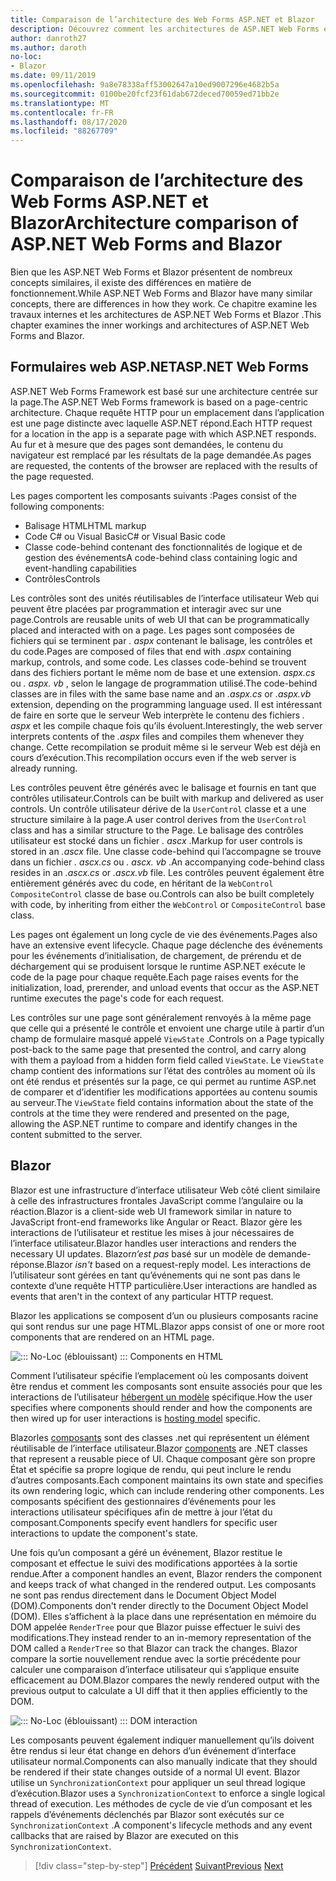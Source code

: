```yaml
---
title: Comparaison de l’architecture des Web Forms ASP.NET et Blazor
description: Découvrez comment les architectures de ASP.NET Web Forms et Blazor comparer.
author: danroth27
ms.author: daroth
no-loc:
- Blazor
ms.date: 09/11/2019
ms.openlocfilehash: 9a8e78338aff53002647a10ed9007296e4682b5a
ms.sourcegitcommit: 0100be20fcf23f61dab672deced70059ed71bb2e
ms.translationtype: MT
ms.contentlocale: fr-FR
ms.lasthandoff: 08/17/2020
ms.locfileid: "88267709"
---
```

# <a name="architecture-comparison-of-aspnet-web-forms-and-no-locblazor"></a><span data-ttu-id="7a6f6-103">Comparaison de l’architecture des Web Forms ASP.NET et Blazor</span><span class="sxs-lookup"><span data-stu-id="7a6f6-103">Architecture comparison of ASP.NET Web Forms and Blazor</span></span>

<span data-ttu-id="7a6f6-104">Bien que les ASP.NET Web Forms et Blazor présentent de nombreux concepts similaires, il existe des différences en matière de fonctionnement.</span><span class="sxs-lookup"><span data-stu-id="7a6f6-104">While ASP.NET Web Forms and Blazor have many similar concepts, there are differences in how they work.</span></span> <span data-ttu-id="7a6f6-105">Ce chapitre examine les travaux internes et les architectures de ASP.NET Web Forms et Blazor .</span><span class="sxs-lookup"><span data-stu-id="7a6f6-105">This chapter examines the inner workings and architectures of ASP.NET Web Forms and Blazor.</span></span>

## <a name="aspnet-web-forms"></a><span data-ttu-id="7a6f6-106">Formulaires web ASP.NET</span><span class="sxs-lookup"><span data-stu-id="7a6f6-106">ASP.NET Web Forms</span></span>

<span data-ttu-id="7a6f6-107">ASP.NET Web Forms Framework est basé sur une architecture centrée sur la page.</span><span class="sxs-lookup"><span data-stu-id="7a6f6-107">The ASP.NET Web Forms framework is based on a page-centric architecture.</span></span> <span data-ttu-id="7a6f6-108">Chaque requête HTTP pour un emplacement dans l’application est une page distincte avec laquelle ASP.NET répond.</span><span class="sxs-lookup"><span data-stu-id="7a6f6-108">Each HTTP request for a location in the app is a separate page with which ASP.NET responds.</span></span> <span data-ttu-id="7a6f6-109">Au fur et à mesure que des pages sont demandées, le contenu du navigateur est remplacé par les résultats de la page demandée.</span><span class="sxs-lookup"><span data-stu-id="7a6f6-109">As pages are requested, the contents of the browser are replaced with the results of the page requested.</span></span>

<span data-ttu-id="7a6f6-110">Les pages comportent les composants suivants :</span><span class="sxs-lookup"><span data-stu-id="7a6f6-110">Pages consist of the following components:</span></span>

- <span data-ttu-id="7a6f6-111">Balisage HTML</span><span class="sxs-lookup"><span data-stu-id="7a6f6-111">HTML markup</span></span>
- <span data-ttu-id="7a6f6-112">Code C# ou Visual Basic</span><span class="sxs-lookup"><span data-stu-id="7a6f6-112">C# or Visual Basic code</span></span>
- <span data-ttu-id="7a6f6-113">Classe code-behind contenant des fonctionnalités de logique et de gestion des événements</span><span class="sxs-lookup"><span data-stu-id="7a6f6-113">A code-behind class containing logic and event-handling capabilities</span></span>
- <span data-ttu-id="7a6f6-114">Contrôles</span><span class="sxs-lookup"><span data-stu-id="7a6f6-114">Controls</span></span>

<span data-ttu-id="7a6f6-115">Les contrôles sont des unités réutilisables de l’interface utilisateur Web qui peuvent être placées par programmation et interagir avec sur une page.</span><span class="sxs-lookup"><span data-stu-id="7a6f6-115">Controls are reusable units of web UI that can be programmatically placed and interacted with on a page.</span></span> <span data-ttu-id="7a6f6-116">Les pages sont composées de fichiers qui se terminent par *. aspx* contenant le balisage, les contrôles et du code.</span><span class="sxs-lookup"><span data-stu-id="7a6f6-116">Pages are composed of files that end with *.aspx* containing markup, controls, and some code.</span></span> <span data-ttu-id="7a6f6-117">Les classes code-behind se trouvent dans des fichiers portant le même nom de base et une extension. *aspx.cs* ou *. aspx. vb* , selon le langage de programmation utilisé.</span><span class="sxs-lookup"><span data-stu-id="7a6f6-117">The code-behind classes are in files with the same base name and an *.aspx.cs* or *.aspx.vb* extension, depending on the programming language used.</span></span> <span data-ttu-id="7a6f6-118">Il est intéressant de faire en sorte que le serveur Web interprète le contenu des fichiers *. aspx* et les compile chaque fois qu’ils évoluent.</span><span class="sxs-lookup"><span data-stu-id="7a6f6-118">Interestingly, the web server interprets contents of the *.aspx* files and compiles them whenever they change.</span></span> <span data-ttu-id="7a6f6-119">Cette recompilation se produit même si le serveur Web est déjà en cours d’exécution.</span><span class="sxs-lookup"><span data-stu-id="7a6f6-119">This recompilation occurs even if the web server is already running.</span></span>

<span data-ttu-id="7a6f6-120">Les contrôles peuvent être générés avec le balisage et fournis en tant que contrôles utilisateur.</span><span class="sxs-lookup"><span data-stu-id="7a6f6-120">Controls can be built with markup and delivered as user controls.</span></span> <span data-ttu-id="7a6f6-121">Un contrôle utilisateur dérive de la `UserControl` classe et a une structure similaire à la page.</span><span class="sxs-lookup"><span data-stu-id="7a6f6-121">A user control derives from the `UserControl` class and has a similar structure to the Page.</span></span> <span data-ttu-id="7a6f6-122">Le balisage des contrôles utilisateur est stocké dans un fichier *. ascx* .</span><span class="sxs-lookup"><span data-stu-id="7a6f6-122">Markup for user controls is stored in an *.ascx* file.</span></span> <span data-ttu-id="7a6f6-123">Une classe code-behind qui l’accompagne se trouve dans un fichier *. ascx.cs* ou *. ascx. vb* .</span><span class="sxs-lookup"><span data-stu-id="7a6f6-123">An accompanying code-behind class resides in an *.ascx.cs* or *.ascx.vb* file.</span></span> <span data-ttu-id="7a6f6-124">Les contrôles peuvent également être entièrement générés avec du code, en héritant de la `WebControl` `CompositeControl` classe de base ou.</span><span class="sxs-lookup"><span data-stu-id="7a6f6-124">Controls can also be built completely with code, by inheriting from either the `WebControl` or `CompositeControl` base class.</span></span>

<span data-ttu-id="7a6f6-125">Les pages ont également un long cycle de vie des événements.</span><span class="sxs-lookup"><span data-stu-id="7a6f6-125">Pages also have an extensive event lifecycle.</span></span> <span data-ttu-id="7a6f6-126">Chaque page déclenche des événements pour les événements d’initialisation, de chargement, de prérendu et de déchargement qui se produisent lorsque le runtime ASP.NET exécute le code de la page pour chaque requête.</span><span class="sxs-lookup"><span data-stu-id="7a6f6-126">Each page raises events for the initialization, load, prerender, and unload events that occur as the ASP.NET runtime executes the page's code for each request.</span></span>

<span data-ttu-id="7a6f6-127">Les contrôles sur une page sont généralement renvoyés à la même page que celle qui a présenté le contrôle et envoient une charge utile à partir d’un champ de formulaire masqué appelé `ViewState` .</span><span class="sxs-lookup"><span data-stu-id="7a6f6-127">Controls on a Page typically post-back to the same page that presented the control, and carry along with them a payload from a hidden form field called `ViewState`.</span></span> <span data-ttu-id="7a6f6-128">Le `ViewState` champ contient des informations sur l’état des contrôles au moment où ils ont été rendus et présentés sur la page, ce qui permet au runtime ASP.net de comparer et d’identifier les modifications apportées au contenu soumis au serveur.</span><span class="sxs-lookup"><span data-stu-id="7a6f6-128">The `ViewState` field contains information about the state of the controls at the time they were rendered and presented on the page, allowing the ASP.NET runtime to compare and identify changes in the content submitted to the server.</span></span>

## Blazor

<span data-ttu-id="7a6f6-129">Blazor est une infrastructure d’interface utilisateur Web côté client similaire à celle des infrastructures frontales JavaScript comme l’angulaire ou la réaction.</span><span class="sxs-lookup"><span data-stu-id="7a6f6-129">Blazor is a client-side web UI framework similar in nature to JavaScript front-end frameworks like Angular or React.</span></span> <span data-ttu-id="7a6f6-130">Blazor gère les interactions de l’utilisateur et restitue les mises à jour nécessaires de l’interface utilisateur.</span><span class="sxs-lookup"><span data-stu-id="7a6f6-130">Blazor handles user interactions and renders the necessary UI updates.</span></span> <span data-ttu-id="7a6f6-131">Blazor*n’est pas* basé sur un modèle de demande-réponse.</span><span class="sxs-lookup"><span data-stu-id="7a6f6-131">Blazor *isn't* based on a request-reply model.</span></span> <span data-ttu-id="7a6f6-132">Les interactions de l’utilisateur sont gérées en tant qu’événements qui ne sont pas dans le contexte d’une requête HTTP particulière.</span><span class="sxs-lookup"><span data-stu-id="7a6f6-132">User interactions are handled as events that aren't in the context of any particular HTTP request.</span></span>

<span data-ttu-id="7a6f6-133">Blazor les applications se composent d’un ou plusieurs composants racine qui sont rendus sur une page HTML.</span><span class="sxs-lookup"><span data-stu-id="7a6f6-133">Blazor apps consist of one or more root components that are rendered on an HTML page.</span></span>

![::: No-Loc (éblouissant) ::: Components en HTML](./media/architecture-comparison/blazor-components-in-html.png)

<span data-ttu-id="7a6f6-135">Comment l’utilisateur spécifie l’emplacement où les composants doivent être rendus et comment les composants sont ensuite associés pour que les interactions de l’utilisateur [hébergent un modèle](hosting-models.md) spécifique.</span><span class="sxs-lookup"><span data-stu-id="7a6f6-135">How the user specifies where components should render and how the components are then wired up for user interactions is [hosting model](hosting-models.md) specific.</span></span>

<span data-ttu-id="7a6f6-136">Blazorles [composants](components.md) sont des classes .net qui représentent un élément réutilisable de l’interface utilisateur.</span><span class="sxs-lookup"><span data-stu-id="7a6f6-136">Blazor [components](components.md) are .NET classes that represent a reusable piece of UI.</span></span> <span data-ttu-id="7a6f6-137">Chaque composant gère son propre État et spécifie sa propre logique de rendu, qui peut inclure le rendu d’autres composants.</span><span class="sxs-lookup"><span data-stu-id="7a6f6-137">Each component maintains its own state and specifies its own rendering logic, which can include rendering other components.</span></span> <span data-ttu-id="7a6f6-138">Les composants spécifient des gestionnaires d’événements pour les interactions utilisateur spécifiques afin de mettre à jour l’état du composant.</span><span class="sxs-lookup"><span data-stu-id="7a6f6-138">Components specify event handlers for specific user interactions to update the component's state.</span></span>

<span data-ttu-id="7a6f6-139">Une fois qu’un composant a géré un événement, Blazor restitue le composant et effectue le suivi des modifications apportées à la sortie rendue.</span><span class="sxs-lookup"><span data-stu-id="7a6f6-139">After a component handles an event, Blazor renders the component and keeps track of what changed in the rendered output.</span></span> <span data-ttu-id="7a6f6-140">Les composants ne sont pas rendus directement dans le Document Object Model (DOM).</span><span class="sxs-lookup"><span data-stu-id="7a6f6-140">Components don't render directly to the Document Object Model (DOM).</span></span> <span data-ttu-id="7a6f6-141">Elles s’affichent à la place dans une représentation en mémoire du DOM appelée `RenderTree` pour que Blazor puisse effectuer le suivi des modifications.</span><span class="sxs-lookup"><span data-stu-id="7a6f6-141">They instead render to an in-memory representation of the DOM called a `RenderTree` so that Blazor can track the changes.</span></span> <span data-ttu-id="7a6f6-142">Blazor compare la sortie nouvellement rendue avec la sortie précédente pour calculer une comparaison d’interface utilisateur qui s’applique ensuite efficacement au DOM.</span><span class="sxs-lookup"><span data-stu-id="7a6f6-142">Blazor compares the newly rendered output with the previous output to calculate a UI diff that it then applies efficiently to the DOM.</span></span>

![::: No-Loc (éblouissant) ::: DOM interaction](./media/architecture-comparison/blazor-dom-interaction.png)

<span data-ttu-id="7a6f6-144">Les composants peuvent également indiquer manuellement qu’ils doivent être rendus si leur état change en dehors d’un événement d’interface utilisateur normal.</span><span class="sxs-lookup"><span data-stu-id="7a6f6-144">Components can also manually indicate that they should be rendered if their state changes outside of a normal UI event.</span></span> <span data-ttu-id="7a6f6-145">Blazor utilise un `SynchronizationContext` pour appliquer un seul thread logique d’exécution.</span><span class="sxs-lookup"><span data-stu-id="7a6f6-145">Blazor uses a `SynchronizationContext` to enforce a single logical thread of execution.</span></span> <span data-ttu-id="7a6f6-146">Les méthodes de cycle de vie d’un composant et les rappels d’événements déclenchés par Blazor sont exécutés sur ce `SynchronizationContext` .</span><span class="sxs-lookup"><span data-stu-id="7a6f6-146">A component's lifecycle methods and any event callbacks that are raised by Blazor are executed on this `SynchronizationContext`.</span></span>

>[!div class="step-by-step"]
><span data-ttu-id="7a6f6-147">[Précédent](introduction.md) 
> [Suivant](hosting-models.md)</span><span class="sxs-lookup"><span data-stu-id="7a6f6-147">[Previous](introduction.md)
[Next](hosting-models.md)</span></span>

